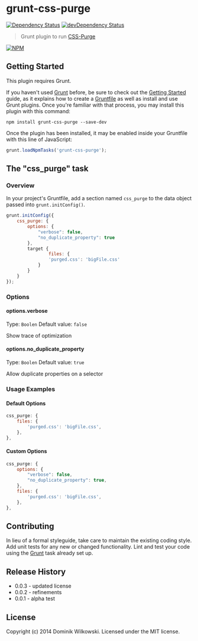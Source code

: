 grunt-css-purge
===============
[![Dependency Status](https://david-dm.org/dominikwilkowski/grunt-css-purge.svg)](https://david-dm.org/dominikwilkowski/grunt-css-purge)
[![devDependency Status](https://david-dm.org/dominikwilkowski/grunt-css-purge/dev-status.svg)](https://david-dm.org/dominikwilkowski/grunt-css-purge#info=devDependencies)
> Grunt plugin to run [CSS-Purge](https://github.com/rbtech/css-purge)

[![NPM](https://nodei.co/npm/grunt-css-purge.png)](https://nodei.co/npm/grunt-css-purge/)

## Getting Started
This plugin requires Grunt.

If you haven't used [Grunt](http://gruntjs.com/) before, be sure to check out the [Getting Started](http://gruntjs.com/getting-started) guide,
as it explains how to create a [Gruntfile](http://gruntjs.com/sample-gruntfile) as well as install and use Grunt plugins. Once you're familiar
with that process, you may install this plugin with this command:

```shell
npm install grunt-css-purge --save-dev
```

Once the plugin has been installed, it may be enabled inside your Gruntfile with this line of JavaScript:

```js
grunt.loadNpmTasks('grunt-css-purge');
```

## The "css_purge" task

### Overview
In your project's Gruntfile, add a section named `css_purge` to the data object passed into `grunt.initConfig()`.

```js
grunt.initConfig({
	css_purge: {
		options: {
			"verbose": false,
			"no_duplicate_property": true
		},
		target {
		       	files: {
				'purged.css': 'bigFile.css'
			}
		}
	}
});
```

### Options

#### options.verbose
Type: `Boolen`
Default value: `false`

Show trace of optimization

#### options.no_duplicate_property
Type: `Boolen`
Default value: `true`

Allow duplicate properties on a selector

### Usage Examples

#### Default Options

```js
css_purge: {
	files: {
		'purged.css': 'bigFile.css',
	},
},
```

#### Custom Options

```js
css_purge: {
	options: {
		"verbose": false,
		"no_duplicate_property": true,
	},
	files: {
		'purged.css': 'bigFile.css',
	},
},
```

## Contributing
In lieu of a formal styleguide, take care to maintain the existing coding style.
Add unit tests for any new or changed functionality. Lint and test your code using the [Grunt](http://gruntjs.com/) task already set up.

## Release History
* 0.0.3 - updated license
* 0.0.2 - refinements
* 0.0.1 - alpha test

## License
Copyright (c) 2014 Dominik Wilkowski. Licensed under the MIT license.
